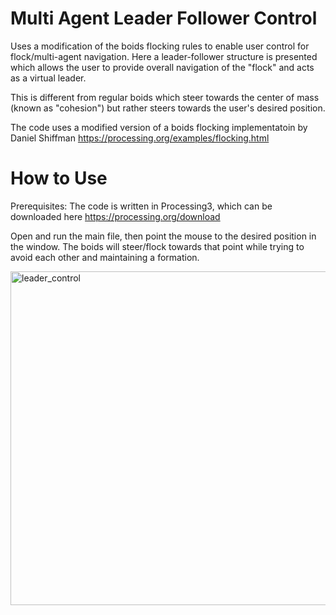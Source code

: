 # Multi Agent Leader Follower Control
Uses a modification of the boids flocking rules to enable user control for flock/multi-agent navigation. Here a leader-follower structure is presented which allows the user to provide overall navigation of the "flock" and acts as a virtual leader. 

This is different from regular boids which steer towards the center of mass (known as "cohesion") but rather steers towards the user's desired position.

The code uses a modified version of a boids flocking implementatoin by Daniel Shiffman https://processing.org/examples/flocking.html

# How to Use
Prerequisites: The code is written in Processing3, which can be downloaded here https://processing.org/download

Open and run the main file, then point the mouse to the desired position in the window. The boids will steer/flock towards that point while trying to avoid each other and maintaining a formation.

<img width="534" alt="leader_control" src="https://user-images.githubusercontent.com/95622570/163322734-53114e66-aa8f-482b-bb0c-63414ebd647b.png">
